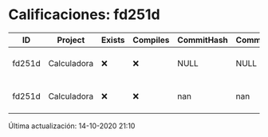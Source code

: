 # Calificaciones: fd251d
|ID|Project|Exists|Compiles|CommitHash|CommitDate|CheckDate|Comments|
|-|-|-|-|-|-|-|-|
|fd251d|Calculadora|❌|❌|NULL|NULL|14-10-2020 21:10:30|No se encontró el archivo en PracticasComputacionI/Calculadora/Calculadora.cpp|
|fd251d|Calculadora|❌|❌|nan|nan|13-10-2020 22:50:14|No se encontró el archivo en PracticasComputacionI/Calculadora/Calculadora.cpp|

Última actualización: 14-10-2020 21:10